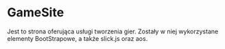 # GameSite
Jest to strona oferująca usługi tworzenia gier. Zostały w niej wykorzystane elementy BootStrapowe, a także slick.js oraz aos.
